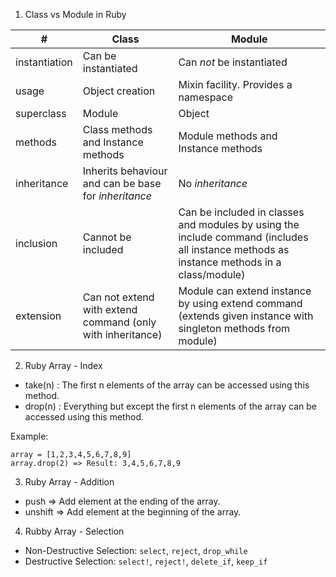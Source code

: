 1. Class vs Module in Ruby

|              #              |               Class                 |                       Module               |
|-----------------------------|------------------------------------ |--------------------------------------------|
|        instantiation        |         Can be instantiated         |           Can *not* be instantiated        |
|            usage            |           Object creation           |     Mixin facility. Provides a namespace   |
|           superclass        |               Module                |                   Object                   |
|             methods         |Class methods and Instance methods   |     Module methods and Instance methods    |
|           inheritance       | Inherits behaviour and can be base for _inheritance_|       No _inheritance_     |
|           inclusion         |         Cannot be included          | Can be included in classes and modules by using the include command (includes all instance methods as instance methods in a class/module)|
|           extension         |Can not extend with extend command (only with inheritance)| Module can extend instance by using extend command (extends given instance with singleton methods from module)|

2. Ruby Array - Index

- take(n) : The first n elements of the array can be accessed using this method.
- drop(n) : Everything but except the first n elements of the array can be accessed using this method.

Example:
```
array = [1,2,3,4,5,6,7,8,9]
array.drop(2) => Result: 3,4,5,6,7,8,9
```

3. Ruby Array - Addition
- push => Add element at the ending of the array.
- unshift => Add element at the beginning of the array.

4. Rubby Array - Selection
- Non-Destructive Selection: `select`, `reject`, `drop_while`
- Destructive Selection: `select!`, `reject!`, `delete_if`, `keep_if`
